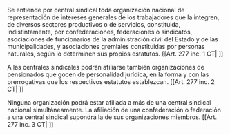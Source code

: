 Se entiende por central sindical toda organización nacional de representación de intereses generales de los trabajadores que la integren, de diversos sectores productivos o de servicios, constituida, indistintamente, por confederaciones, federaciones o sindicatos, asociaciones de funcionarios de la administración civil del Estado y de las municipalidades, y asociaciones gremiales constituidas por personas naturales, según lo determinen sus propios estatutos. [[Art. 277 inc. 1 CT| ]]

A las centrales sindicales podrán afiliarse también organizaciones de pensionados que gocen de personalidad jurídica, en la forma y con las prerrogativas que los respectivos estatutos establezcan. [[Art. 277 inc. 2 CT| ]]

Ninguna organización podrá estar afiliada a más de una central sindical nacional simultáneamente. La afiliación de una confederación o federación a una central sindical supondrá la de sus organizaciones miembros. [[Art. 277 inc. 3 CT| ]]